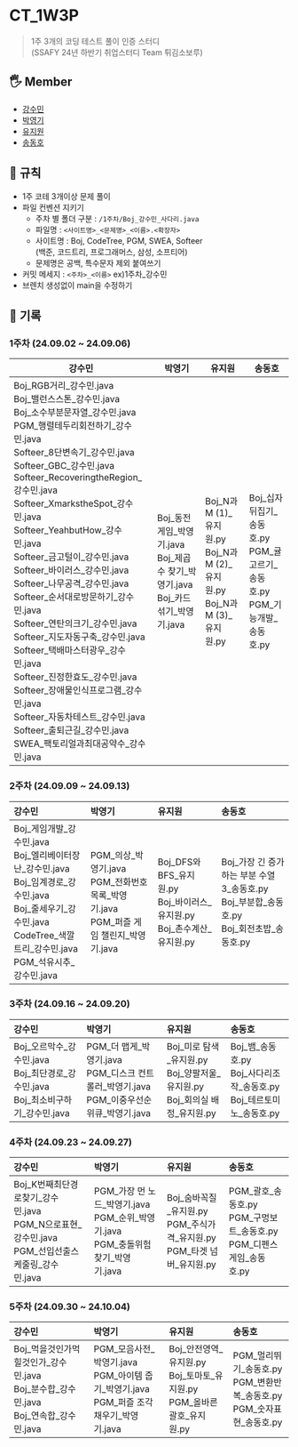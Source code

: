 # CT_1W3P

> 1주 3개의 코딩 테스트 풀이 인증 스터디  
> (SSAFY 24년 하반기 취업스터디 Team 튀김소보루)

## 🖐 Member

- [강수민](https://github.com/Jade-Good)
- [박영기](https://github.com/park-yeong-ki)
- [유지원](https://github.com/jiwoni1)
- [송동호](https://github.com/songdongho123)

## 👀 규칙

- 1주 코테 3개이상 문제 풀이
- 파일 컨벤션 지키기
    - 주차 별 폴더 구분 : `/1주차/Boj_강수민_사다리.java`
    - 파일명 : `<사이트명>_<문제명>_<이름>.<확장자>`
    - 사이트명 : Boj, CodeTree, PGM, SWEA, Softeer  
      (백준, 코드트리, 프로그래머스, 삼성, 소프티어)
    - 문제명은 공백, 특수문자 제외 붙여쓰기
- 커밋 메세지 : `<주차>_<이름>`  ex)1주차_강수민
- 브렌치 생성없이 main을 수정하기

## 🌱 기록

### 1주차 (24.09.02 ~ 24.09.06)
| 강수민                                    | 박영기                            | 유지원                            | 송동호                            |
|-------------------------------------------|-----------------------------------|-----------------------------------|-----------------------------------|
| Boj_RGB거리_강수민.java<br/>Boj_밸런스스톤_강수민.java<br/>Boj_소수부분문자열_강수민.java<br/>PGM_행렬테두리회전하기_강수민.java<br/>Softeer_8단변속기_강수민.java<br/>Softeer_GBC_강수민.java<br/>Softeer_RecoveringtheRegion_강수민.java<br/>Softeer_XmarkstheSpot_강수민.java<br/>Softeer_YeahbutHow_강수민.java<br/>Softeer_금고털이_강수민.java<br/>Softeer_바이러스_강수민.java<br/>Softeer_나무공격_강수민.java<br/>Softeer_순서대로방문하기_강수민.java<br/>Softeer_연탄의크기_강수민.java<br/>Softeer_지도자동구축_강수민.java<br/>Softeer_택배마스터광우_강수민.java<br/>Softeer_진정한효도_강수민.java<br/>Softeer_장애물인식프로그램_강수민.java<br/>Softeer_자동차테스트_강수민.java<br/>Softeer_출퇴근길_강수민.java<br/>SWEA_팩토리얼과최대공약수_강수민.java | Boj_동전 게임_박영기.java<br/>Boj_제곱수 찾기_박영기.java<br/>Boj_카드 섞기_박영기.java | Boj_N과 M (1)_유지원.py<br/>Boj_N과 M (2)_유지원.py<br/>Boj_N과 M (3)_유지원.py | Boj_십자뒤집기_송동호.py<br/>PGM_귤고르기_송동호.py<br/>PGM_기능개발_송동호.py |



### 2주차 (24.09.09 ~ 24.09.13)

| 강수민                                                                                                                                                                                                                                                                                                                                                                                                                                                                                                                                                                                                                      | 박영기                                                                                                                                                                                                                                                                                                                        | 유지원                                                                                                                                                                                                                                                                      | 송동호                                                                                                                                                                                                                                                                                                                                           |
|:-------------------------------------------------------------------------------------------------------------------------------------------------------------------------------------------------------------------------------------------------------------------------------------------------------------------------------------------------------------------------------------------------------------------------------------------------------------------------------------------------------------------------------------------------------------------------------------------------------------------------|:---------------------------------------------------------------------------------------------------------------------------------------------------------------------------------------------------------------------------------------------------------------------------------------------------------------------------|:-------------------------------------------------------------------------------------------------------------------------------------------------------------------------------------------------------------------------------------------------------------------------|:----------------------------------------------------------------------------------------------------------------------------------------------------------------------------------------------------------------------------------------------------------------------------------------------------------------------------------------------|
| Boj_게임개발_강수민.java<br/>Boj_엘리베이터장난_강수민.java<br/>Boj_임계경로_강수민.java<br/>Boj_줄세우기_강수민.java<br/>CodeTree_색깔트리_강수민.java<br/>PGM_석유시추_강수민.java                                                                                       | PGM_의상_박영기.java<br/>PGM_전화번호 목록_박영기.java<br/>PGM_퍼즐 게임 챌린지_박영기.java                                                                                                           | Boj_DFS와 BFS_유지원.py<br/>Boj_바이러스_유지원.py<br/>Boj_촌수계산_유지원.py                                                                                                                                         | Boj_가장 긴 증가하는 부분 수열 3_송동호.py<br/>Boj_부분합_송동호.py<br/>Boj_회전초밥_송동호.py                                                                                                                                                                  |


### 3주차 (24.09.16 ~ 24.09.20)

| 강수민                                                                                                                                                                                                                                                                                                                                                                                                                                                                                                                                                                                                                      | 박영기                                                                                                                                                                                                                                                                                                                        | 유지원                                                                                                                                                                                                                                                                      | 송동호                                                                                                                                                                                                                                                                                                                                           |
|:-------------------------------------------------------------------------------------------------------------------------------------------------------------------------------------------------------------------------------------------------------------------------------------------------------------------------------------------------------------------------------------------------------------------------------------------------------------------------------------------------------------------------------------------------------------------------------------------------------------------------|:---------------------------------------------------------------------------------------------------------------------------------------------------------------------------------------------------------------------------------------------------------------------------------------------------------------------------|:-------------------------------------------------------------------------------------------------------------------------------------------------------------------------------------------------------------------------------------------------------------------------|:----------------------------------------------------------------------------------------------------------------------------------------------------------------------------------------------------------------------------------------------------------------------------------------------------------------------------------------------|
| Boj_오르막수_강수민.java<br/>Boj_최단경로_강수민.java<br/>Boj_최소비구하기_강수민.java                                                                                     | PGM_더 맵게_박영기.java<br/>PGM_디스크 컨트롤러_박영기.java<br/>PGM_이중우선순위큐_박영기.java                                                                 | Boj_미로 탐색_유지원.py<br/>Boj_양팔저울_유지원.py<br/>Boj_회의실 배정_유지원.py                                                                                                                                         | Boj_뱀_송동호.py<br/>Boj_사다리조작_송동호.py<br/>Boj_테르토미노_송동호.py                                                                                                                                                                  |


### 4주차 (24.09.23 ~ 24.09.27)

| 강수민                                                                                                                                     | 박영기                                                                                                                 | 유지원                                                                                                                 | 송동호                                                                                                                                                    |
|:-------------------------------------------------------------------------------------------------------------------------------------|:--------------------------------------------------------------------------------------------------------------------|:--------------------------------------------------------------------------------------------------------------------|:------------------------------------------------------------------------------------------------------------------------------------------------------|
| Boj_K번째최단경로찾기_강수민.java<br/>PGM_N으로표현_강수민.java<br/>PGM_선입선출스케줄링_강수민.java                                     | PGM_가장 먼 노드_박영기.java<br/>PGM_순위_박영기.java<br/>PGM_충돌위험 찾기_박영기.java                                                                    | Boj_숨바꼭질_유지원.py<br/>PGM_주식가격_유지원.py<br/>PGM_타겟 넘버_유지원.py                                                                               | PGM_괄호_송동호.py<br/>PGM_구멍보트_송동호.py<br/>PGM_디펜스게임_송동호.py                                                                                                               |



### 5주차 (24.09.30 ~ 24.10.04)

| 강수민                                                                                                                          | 박영기                                                                                                                 | 유지원                                                                                                                 | 송동호                                                                                                                                                |
|:----------------------------------------------------------------------------------------------------------------------------|:--------------------------------------------------------------------------------------------------------------------|:--------------------------------------------------------------------------------------------------------------------|:--------------------------------------------------------------------------------------------------------------------------------------------------|
| Boj_먹을것인가먹힐것인가_강수민.java<br/>Boj_분수합_강수민.java<br/>Boj_연속합_강수민.java                                         | PGM_모음사전_박영기.java<br/>PGM_아이템 줍기_박영기.java<br/>PGM_퍼즐 조각 채우기_박영기.java                                                              | Boj_안전영역_유지원.py<br/>Boj_토마토_유지원.py<br/>PGM_올바른 괄호_유지원.py                                                                               | PGM_멀리뛰기_송동호.py<br/>PGM_변환반복_송동호.py<br/>PGM_숫자표현_송동호.py                                                                                                           |



